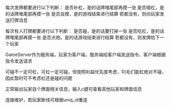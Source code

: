 每次发牌都要进行以下判断：
    是否补杠，是的话牌堆尾部再摸一张
    是否暗杠，是的话牌堆尾部再摸一张
    是否自摸，是的游戏结束进行结算
若都没有，则向玩家发送打牌消息

每次有人打牌都要进行以下判断：
    是否碰，是的话要打掉一张
    是否吃杠，是的话牌堆尾部再摸一张
    是否点炮，是的话游戏结束进行结算
若都没有，则发牌给下一个玩家

GameServer作为服务端，玩家为客户端，服务端给客户端发送指令，客户端根据指令发送请求

可碰不一定可杠，可杠一定可碰，但按照利益优先度考虑，叼毛们能杠绝对不碰，因此暂时可不考虑杠还是碰的问题

正常输出玩家自个牌面相关信息，输入c键可查看其他玩家和牌面信息

连接维护，若玩家断线可根据uniq_id重连